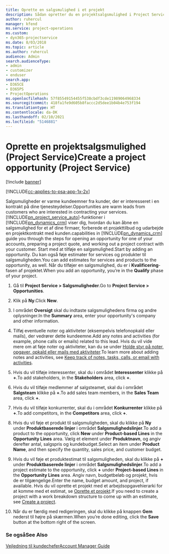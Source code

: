```yaml
---
title: Oprette en salgsmulighed i et projekt
description: Sådan opretter du en projektsalgsmulighed i Project Service
author: ruhercul
manager: kfend
ms.service: project-operations
ms.custom:
- dyn365-projectservice
ms.date: 8/03/2018
ms.topic: article
ms.author: ruhercul
audience: Admin
search.audienceType:
- admin
- customizer
- enduser
search.app:
- D365CE
- D365PS
- ProjectOperations
ms.openlocfilehash: 57f85549154455f538cbdf3cde11989064968334
ms.sourcegitcommit: 418fa1fe9d605b8faccc2d5dee1b04b4e753f194
ms.translationtype: HT
ms.contentlocale: da-DK
ms.lasthandoff: 02/10/2021
ms.locfileid: "5146881"
---
```

# <a name="create-a-project-opportunity-project-service"></a><span data-ttu-id="11a71-103">Oprette en projektsalgsmulighed (Project Service)</span><span class="sxs-lookup"><span data-stu-id="11a71-103">Create a project opportunity (Project Service)</span></span>

[!include [banner](../includes/psa-now-project-operations.md)]

[!INCLUDE[cc-applies-to-psa-app-1x-2x](../includes/cc-applies-to-psa-app-1x-2x.md)]

<span data-ttu-id="11a71-104">Salgsmuligheder er varme kundeemner fra kunder, der er interesseret i en kontrakt på dine tjenesteydelser.</span><span class="sxs-lookup"><span data-stu-id="11a71-104">Opportunities are warm leads from customers who are interested in contracting your services.</span></span> [!INCLUDE[pn_project_service_auto](../includes/pn-project-service-auto.md)]<span data-ttu-id="11a71-105">-funktioner i [!INCLUDE[pn_dynamics_crm](../includes/pn-dynamics-crm.md)] viser dig, hvordan du kan åbne en salgsmulighed for et af dine firmaer, forberede et projekttilbud og udarbejde en projektkontrakt med kunden.</span><span class="sxs-lookup"><span data-stu-id="11a71-105">capabilities in [!INCLUDE[pn_dynamics_crm](../includes/pn-dynamics-crm.md)] guide you through the steps for opening an opportunity for one of your accounts, preparing a project quote, and working out a project contract with your customer.</span></span> <span data-ttu-id="11a71-106">Start med at tilføje en salgsmulighed.</span><span class="sxs-lookup"><span data-stu-id="11a71-106">Start by adding an opportunity.</span></span> <span data-ttu-id="11a71-107">Du kan også føje estimater for services og produkter til salgsmuligheden.</span><span class="sxs-lookup"><span data-stu-id="11a71-107">You can add estimates for services and products to the opportunity, as well.</span></span> <span data-ttu-id="11a71-108">Når du tilføjer en salgsmulighed, du er i **Kvalificering**-fasen af projektet.</span><span class="sxs-lookup"><span data-stu-id="11a71-108">When you add an opportunity, you’re in the **Qualify** phase of your project.</span></span>  
  
1.  <span data-ttu-id="11a71-109">Gå til **Project Service > Salgsmuligheder**.</span><span class="sxs-lookup"><span data-stu-id="11a71-109">Go to **Project Service > Opportunities**.</span></span>  
  
2.  <span data-ttu-id="11a71-110">Klik på **Ny**.</span><span class="sxs-lookup"><span data-stu-id="11a71-110">Click **New**.</span></span>  
  
3.  <span data-ttu-id="11a71-111">I området **Oversigt** skal du indtaste salgsmulighedens firma og andre oplysninger.</span><span class="sxs-lookup"><span data-stu-id="11a71-111">In the **Summary** area, enter your opportunity's company and other information.</span></span>  
  
4.  <span data-ttu-id="11a71-112">Tilføj eventuelle noter og aktiviteter (eksempelvis telefonopkald eller mails), der vedrører dette kundeemne.</span><span class="sxs-lookup"><span data-stu-id="11a71-112">Add any notes and activities (for example, phone calls or emails) related to this lead.</span></span> <span data-ttu-id="11a71-113">Hvis du vil vide mere om at føje noter og aktiviteter, kan du se under [Holde styr på noter, opgaver, opkald eller mails med aktiviteter](https://docs.microsoft.com/dynamics365/customerengagement/on-premises/basics/work-with-activities).</span><span class="sxs-lookup"><span data-stu-id="11a71-113">To learn more about adding notes and activities, see [Keep track of notes, tasks, calls, or email with activities](https://docs.microsoft.com/dynamics365/customerengagement/on-premises/basics/work-with-activities).</span></span>  
  
5.  <span data-ttu-id="11a71-114">Hvis du vil tilføje interessenter, skal du i området **Interessenter** klikke på **+**.</span><span class="sxs-lookup"><span data-stu-id="11a71-114">To add stakeholders, in the **Stakeholders** area, click **+**.</span></span>  
  
6.  <span data-ttu-id="11a71-115">Hvis du vil tilføje medlemmer af salgsteamet, skal du i området **Salgsteam** klikke på **+**.</span><span class="sxs-lookup"><span data-stu-id="11a71-115">To add sales team members, in the **Sales Team** area, click **+**.</span></span>  
  
7.  <span data-ttu-id="11a71-116">Hvis du vil tilføje konkurrenter, skal du i området **Konkurrenter** klikke på **+**.</span><span class="sxs-lookup"><span data-stu-id="11a71-116">To add competitors, in the **Competitors** area, click **+**.</span></span>  
  
8.  <span data-ttu-id="11a71-117">Hvis du vil føje et produkt til salgsmuligheden, skal du klikke på **Ny** under **Produktbaserede linjer** i området **Salgsmulighedslinjer**.</span><span class="sxs-lookup"><span data-stu-id="11a71-117">To add a product to the opportunity, click **New** under **Product-based Lines** in the **Opportunity Lines** area.</span></span> <span data-ttu-id="11a71-118">Vælg et element under **Produktnavn**, og angiv derefter antal, salgspris og kundebudget.</span><span class="sxs-lookup"><span data-stu-id="11a71-118">Select an item under **Product Name**, and then specify the quantity, sales price, and customer budget.</span></span>  
  
9. <span data-ttu-id="11a71-119">Hvis du vil føje et produktestimat til salgsmuligheden, skal du klikke på **+** under **Produktbaserede linjer** i området **Salgsmulighedslinjer**.</span><span class="sxs-lookup"><span data-stu-id="11a71-119">To add a project estimate to the opportunity, click **+** under **Project-based Lines** in the **Opportunity Lines** area.</span></span> <span data-ttu-id="11a71-120">Angiv navn, budgetbeløb og projekt, hvis de er tilgængelige.</span><span class="sxs-lookup"><span data-stu-id="11a71-120">Enter the name, budget amount, and project, if available.</span></span> <span data-ttu-id="11a71-121">Hvis du vil oprette et projekt med et arbejdsopgavehierarki for at komme med et estimat, se [Oprette et projekt](../psa/create-project.md).</span><span class="sxs-lookup"><span data-stu-id="11a71-121">If you need to create a project with a work breakdown structure to come up with an estimate, see [Create a project](../psa/create-project.md).</span></span>  
  
10. <span data-ttu-id="11a71-122">Når du er færdig med redigeringen, skal du klikke på knappen **Gem** nederst til højre på skærmen.</span><span class="sxs-lookup"><span data-stu-id="11a71-122">When you’re done editing, click the **Save** button at the bottom right of the screen.</span></span>  
  
### <a name="see-also"></a><span data-ttu-id="11a71-123">Se også</span><span class="sxs-lookup"><span data-stu-id="11a71-123">See Also</span></span>  
 [<span data-ttu-id="11a71-124">Vejledning til kundechefer</span><span class="sxs-lookup"><span data-stu-id="11a71-124">Account Manager Guide</span></span>](../psa/account-manager-guide.md)
